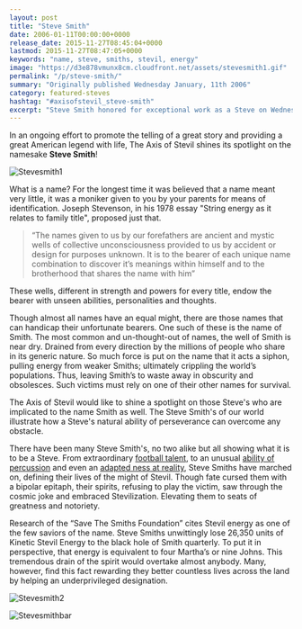 ```yaml
---
layout: post
title: "Steve Smith"
date: 2006-01-11T00:00:00+0000
release_date: 2015-11-27T08:45:04+0000
lastmod: 2015-11-27T08:47:05+0000
keywords: "name, steve, smiths, stevil, energy"
image: "https://d3e878vmunx8cm.cloudfront.net/assets/stevesmith1.gif"
permalink: "/p/steve-smith/"
summary: "Originally published Wednesday January, 11th 2006"
category: featured-steves
hashtag: "#axisofstevil_steve-smith"
excerpt: "Steve Smith honored for exceptional work as a Steve on Wednesday January, 11th 2006"
---
```


[id_1]: https://d3e878vmunx8cm.cloudfront.net/assets/stevesmith1.gif "Stevesmith1"[id_2]: https://d3e878vmunx8cm.cloudfront.net/assets/stevesmith2.gif "Stevesmith2"[id_3]: https://d3e878vmunx8cm.cloudfront.net/assets/stevesmithmural.gif "Stevesmithbar"

In an ongoing effort to promote the telling of a great story and providing a great American legend with life, The Axis of Stevil shines its spotlight on the namesake **Steve Smith**!

![Stevesmith1][id_1]

What is a name? For the longest time it was believed that a name meant very little, it was a moniker given to you by your parents for means of identification. Joseph Stevenson, in his 1978 essay "String energy as it relates to family title", proposed just that.

> “The names given to us by our forefathers are ancient and mystic wells of collective unconsciousness provided to us by accident or design for purposes unknown. It is to the bearer of each unique name combination to discover it’s meanings within himself and to the brotherhood that shares the name with him”

These wells, different in strength and powers for every title, endow the bearer with unseen abilities, personalities and thoughts.

Though almost all names have an equal might, there are those names that can handicap their unfortunate bearers. One such of these is the name of Smith. The most common and un-thought-out of names, the well of Smith is near dry. Drained from every direction by the millions of people who share in its generic nature. So much force is put on the name that it acts a siphon, pulling energy from weaker Smiths; ultimately crippling the world’s populations. Thus, leaving Smith’s to waste away in obscurity and obsolesces. Such victims must rely on one of their other names for survival.

The Axis of Stevil would like to shine a spotlight on those Steve's who are implicated to the name Smith as well. The Steve Smith's of our world illustrate how a Steve's natural ability of perseverance can overcome any obstacle.

There have been many Steve Smith's, no two alike but all showing what it is to be a Steve. From extraordinary [football talent](http://www.nfl.com/player/stevesmith/2504595/profile "football talent"), to an unusual [ability of percussion](http://www.vitalinformation.com/history.htm "ability of percussion") and even an [adapted ness at reality](http://www.stevesmith.com/ "adapted ness at reality"), Steve Smiths have marched on, defining their lives of the might of Stevil. Though fate cursed them with a bipolar epitaph, their spirits, refusing to play the victim, saw through the cosmic joke and embraced Stevilization. Elevating them to seats of greatness and notoriety. 

Research of the “Save The Smiths Foundation” cites Stevil energy as one of the few saviors of the name. Steve Smiths unwittingly lose 26,350 units of Kinetic Stevil Energy to the black hole of Smith quarterly. To put it in perspective, that energy is equivalent to four Martha’s or nine Johns. This tremendous drain of the spirit would overtake almost anybody. Many, however, find this fact rewarding they better countless lives across the land by helping an underprivileged designation. 

![Stevesmith2][id_2]

![Stevesmithbar][id_3]
